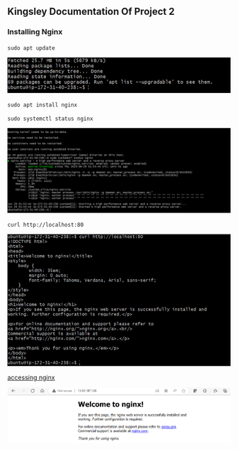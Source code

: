 ## Kingsley Documentation Of Project 2

### Installing Nginx

`sudo apt update`

![update server](.\images\server-update.PNG)

`sudo apt install nginx`

`sudo systemctl status nginx`

![nginx install/status](.\images\install-nginx.PNG)

`curl http://localhost:80`

![access nginx local](.\images\access-nginx-local.PNG)

[accessing nginx](http://http://13.53.187.128/:80)

![accessing nginx2](.\images\access-nginx-browser.PNG)

